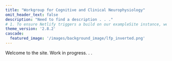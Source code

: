 ```yaml
---
title: "Workgroup for Cognitive and Clinical Neurophysiology"
omit_header_text: false
description: "Need to find a description . . ."
# 1. To ensure Netlify triggers a build on our exampleSite instance, we need to change a file in the exampleSite directory.
theme_version: '2.8.2'
cascade:
  featured_image: '/images/background_image/lfp_inverted.png'
---
```

Welcome to the site. Work in progress. . .
